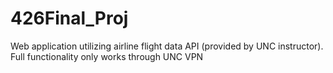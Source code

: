 # 426Final_Proj

Web application utilizing airline flight data API (provided by UNC instructor). Full functionality only works through UNC VPN
